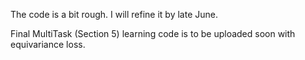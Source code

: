 The code is a bit rough. I will refine it by late June. 

Final MultiTask (Section 5) learning code is to be uploaded soon with equivariance loss. 

